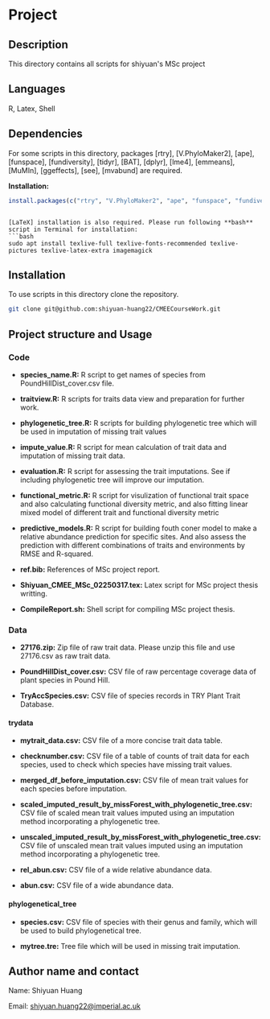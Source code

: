 # Project

## Description

This directory contains all scripts for shiyuan's MSc project

## Languages

R, Latex, Shell

## Dependencies

For some scripts in this directory, packages [rtry], [V.PhyloMaker2], [ape], [funspace], [fundiversity], [tidyr], [BAT], [dplyr], [lme4], [emmeans], [MuMIn], [ggeffects], [see], [mvabund] are required. 

**Installation:**
```R
install.packages(c("rtry", "V.PhyloMaker2", "ape", "funspace", "fundiversity", "tidyr", "BAT", "dplyr", "lme4", "emmeans", "MuMIn", "ggeffects", "see", "mvabund"))
```

```

[LaTeX] installation is also required. Please run following **bash** script in Terminal for installation:
```bash
sudo apt install texlive-full texlive-fonts-recommended texlive-pictures texlive-latex-extra imagemagick
```
## Installation

To use scripts in this directory clone the repository.

```bash
git clone git@github.com:shiyuan-huang22/CMEECourseWork.git
```

## Project structure and Usage 

### Code 

- **species_name.R:** R script to get names of species from PoundHillDist_cover.csv file.

- **traitview.R:** R scripts for traits data view and preparation for further work.

- **phylogenetic_tree.R:** R scripts for building phylogenetic tree which will be used in imputation of missing trait values

- **impute_value.R:** R script for mean calculation of trait data and imputation of missing trait data.

- **evaluation.R:** R script for assessing the trait imputations. See if including phylogenetic tree will improve our imputation.

- **functional_metric.R:** R script for visulization of functional trait space and also calculating functional diversity metric, and also fitting linear mixed model of different trait and functional diversity metric

- **predictive_models.R:** R script for building fouth coner model to make a relative abundance prediction for specific sites. And also assess the prediction with different combinations of traits and environments by RMSE and R-squared.

- **ref.bib:** References of MSc project report.

- **Shiyuan_CMEE_MSc_02250317.tex:** Latex script for MSc project thesis writting.

- **CompileReport.sh:** Shell script for compiling MSc project thesis.

### Data

- **27176.zip:** Zip file of raw trait data. Please unzip this file and use 27176.csv as raw trait data.

- **PoundHillDist_cover.csv:** CSV file of raw percentage coverage data of plant species in Pound Hill.

- **TryAccSpecies.csv:** CSV file of species records in TRY Plant Trait Database.

#### trydata

- **mytrait_data.csv:** CSV file of a more concise trait data table.

- **checknumber.csv:** CSV file of a table of counts of trait data for each species, used to check which species have missing trait values.

- **merged_df_before_imputation.csv:** CSV file of mean trait values for each species before imputation.

- **scaled_imputed_result_by_missForest_with_phylogenetic_tree.csv:** CSV file of scaled mean trait values imputed using an imputation method incorporating a phylogenetic tree.

- **unscaled_imputed_result_by_missForest_with_phylogenetic_tree.csv:** CSV file of unscaled mean trait values imputed using an imputation method incorporating a phylogenetic tree.

- **rel_abun.csv:** CSV file of a wide relative abundance data.

- **abun.csv:** CSV file of a wide abundance data.

#### phylogenetical_tree

- **species.csv:** CSV file of species with their genus and family, which will be used to build phylogenetical tree.

- **mytree.tre:** Tree file which will be used in missing trait imputation.

## Author name and contact

Name: Shiyuan Huang

Email: shiyuan.huang22@imperial.ac.uk

